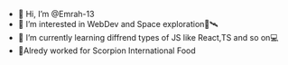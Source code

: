 - 👋 Hi, I’m @Emrah-13
- 👀 I’m interested in WebDev and Space exploration🚀🛰️
- 🌱 I’m currently learning diffrend types of JS like React,TS and so on💻
- 🦂Alredy worked for Scorpion International Food


<!---
Emrah-13/Emrah-13 is a ✨ special ✨ repository because its `README.md` (this file) appears on your GitHub profile.
You can click the Preview link to take a look at your changes.
--->
